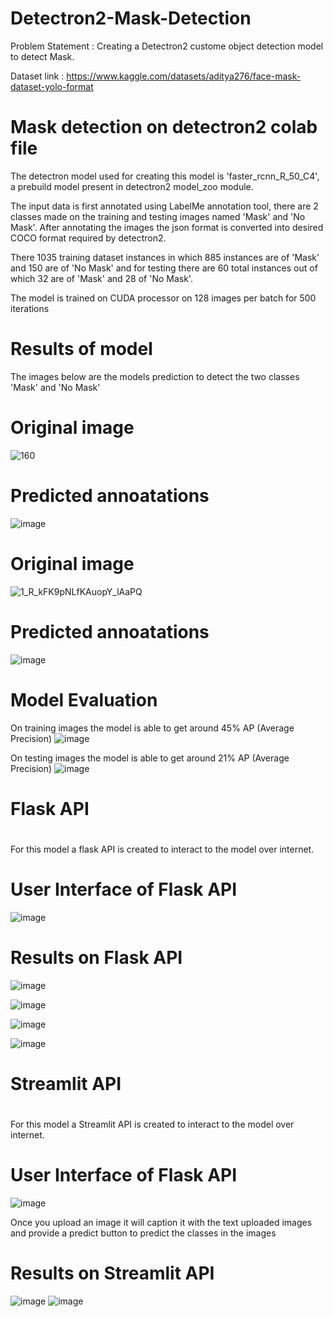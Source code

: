 # Detectron2-Mask-Detection
Problem Statement : Creating a Detectron2 custome object detection model to detect Mask.

Dataset link : https://www.kaggle.com/datasets/aditya276/face-mask-dataset-yolo-format


# Mask detection on detectron2 colab file

The detectron model used for creating this model is 'faster_rcnn_R_50_C4', a prebuild model present in detectron2 model_zoo module.

The input data is first annotated using LabelMe annotation tool, there are 2 classes made on the training and testing images named 'Mask' and 'No Mask'. After annotating the images the json format is converted into desired COCO format required by detectron2.

There 1035 training dataset instances in which 885 instances are of 'Mask' and 150 are of 'No Mask' and for testing there are 60 total instances out of which 32 are of 'Mask' and 28 of 'No Mask'.

The model is trained on CUDA processor on 128 images per batch for 500 iterations

# Results of model
The images below are the models prediction to detect the two classes 'Mask' and 'No Mask'

# Original image
![160](https://github.com/IYashCanCode/Detectron2-Mask-Detection/assets/91466909/7772e6f2-f0cc-4a18-9fac-e88ee2109bfe)

# Predicted annoatations 
![image](https://github.com/IYashCanCode/Detectron2-Mask-Detection/assets/91466909/47146b67-8da2-40de-9467-c42d36aa115d)

# Original image
![1_R_kFK9pNLfKAuopY_lAaPQ](https://github.com/IYashCanCode/Detectron2-Mask-Detection/assets/91466909/37ec9456-2139-4a07-b019-456177910dcb)

# Predicted annoatations 
![image](https://github.com/IYashCanCode/Detectron2-Mask-Detection/assets/91466909/820d2f15-0616-4c7f-825f-cc9c8741f4e2)


# Model Evaluation 

On training images the model is able to get around 45% AP (Average Precision)
![image](https://github.com/IYashCanCode/Detectron2-Mask-Detection/assets/91466909/048216af-a547-4345-b266-71307dfe3a13)

On testing images the model is able to get around 21% AP (Average Precision)
![image](https://github.com/IYashCanCode/Detectron2-Mask-Detection/assets/91466909/31c1b639-5c80-46ef-8d89-cae740fb1e5a)


#
# Flask API
#
For this model a flask API is created to interact to the model over internet.

# User Interface of Flask API
![image](https://github.com/IYashCanCode/Detectron2-Mask-Detection/assets/91466909/ecd782ac-8fc3-42e0-a647-7b276b666f84)


# Results on Flask API
![image](https://github.com/IYashCanCode/Detectron2-Mask-Detection/assets/91466909/7331cfb9-1e71-42db-87de-ea62647cf1a6)

![image](https://github.com/IYashCanCode/Detectron2-Mask-Detection/assets/91466909/bf41e1c4-2c9e-46c8-98dc-6691aec99d61)


![image](https://github.com/IYashCanCode/Detectron2-Mask-Detection/assets/91466909/dd6aabb6-693a-4a84-97ee-6b5cf11be42b)

![image](https://github.com/IYashCanCode/Detectron2-Mask-Detection/assets/91466909/1567d777-983f-4502-9f5d-c78e2baa38e8)


#
# Streamlit API
#
For this model a Streamlit API is created to interact to the model over internet.

# User Interface of Flask API
![image](https://github.com/IYashCanCode/Detectron2-Mask-Detection/assets/91466909/83b3bacb-b78a-42ce-833f-9ac634e0759f)

Once you upload an image it will caption it with the text uploaded images and provide a predict button to predict the classes in the images

# Results on Streamlit API
![image](https://github.com/IYashCanCode/Detectron2-Mask-Detection/assets/91466909/b6b1a4fa-ef62-405e-b056-cbfe67feba41)
![image](https://github.com/IYashCanCode/Detectron2-Mask-Detection/assets/91466909/7aee6958-b89f-4d72-8ff9-6ab84f8044ff)







